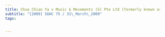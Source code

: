 ```yaml
---
title: Chua Chian Ya v Music & Movements (S) Pte Ltd (formerly known as M & M Music 
subtitle: "[2009] SGHC 75 / 31\_March\_2009"
tags:


---
```


